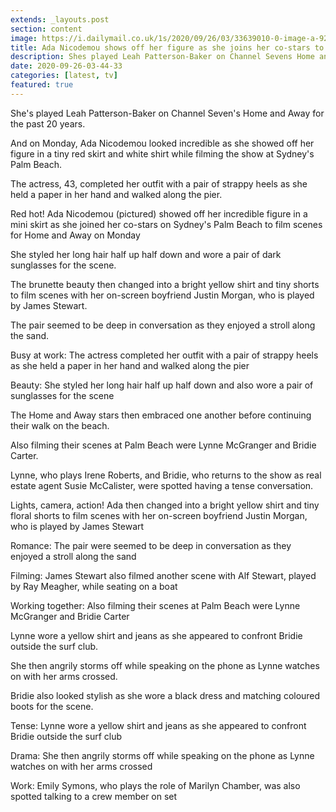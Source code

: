```yaml
---
extends: _layouts.post
section: content
image: https://i.dailymail.co.uk/1s/2020/09/26/03/33639010-0-image-a-92_1601087125255.jpg 
title: Ada Nicodemou shows off her figure as she joins her co-stars to films scenes for Home and Away 
description: Shes played Leah Patterson-Baker on Channel Sevens Home and Away for the past 20 years. 
date: 2020-09-26-03-44-33 
categories: [latest, tv] 
featured: true 
--- 
```

She's played Leah Patterson-Baker on Channel Seven's Home and Away for the past 20 years.

And on Monday, Ada Nicodemou looked incredible as she showed off her figure in a tiny red skirt and white shirt while filming the show at Sydney's Palm Beach.

The actress, 43, completed her outfit with a pair of strappy heels as she held a paper in her hand and walked along the pier.

Red hot! Ada Nicodemou (pictured) showed off her incredible figure in a mini skirt as she joined her co-stars on Sydney's Palm Beach to film scenes for Home and Away on Monday

She styled her long hair half up half down and wore a pair of dark sunglasses for the scene.

The brunette beauty then changed into a bright yellow shirt and tiny shorts to film scenes with her on-screen boyfriend Justin Morgan, who is played by James Stewart.

The pair seemed to be deep in conversation as they enjoyed a stroll along the sand.

Busy at work: The actress completed her outfit with a pair of strappy heels as she held a paper in her hand and walked along the pier

Beauty: She styled her long hair half up half down and also wore a pair of sunglasses for the scene

The Home and Away stars then embraced one another before continuing their walk on the beach.

Also filming their scenes at Palm Beach were Lynne McGranger and Bridie Carter.

Lynne, who plays Irene Roberts, and Bridie, who returns to the show as real estate agent Susie McCalister, were spotted having a tense conversation.

Lights, camera, action! Ada then changed into a bright yellow shirt and tiny floral shorts to film scenes with her on-screen boyfriend Justin Morgan, who is played by James Stewart

Romance: The pair were seemed to be deep in conversation as they enjoyed a stroll along the sand

Filming: James Stewart also filmed another scene with Alf Stewart, played by Ray Meagher, while seating on a boat

Working together: Also filming their scenes at Palm Beach were Lynne McGranger and Bridie Carter

Lynne wore a yellow shirt and jeans as she appeared to confront Bridie outside the surf club.

She then angrily storms off while speaking on the phone as Lynne watches on with her arms crossed.

Bridie also looked stylish as she wore a black dress and matching coloured boots for the scene. 

Tense: Lynne wore a yellow shirt and jeans as she appeared to confront Bridie outside the surf club

Drama: She then angrily storms off while speaking on the phone as Lynne watches on with her arms crossed

Work: Emily Symons, who plays the role of Marilyn Chamber, was also spotted talking to a crew member on set



